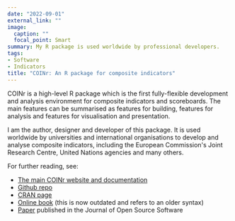 ```yaml
---
date: "2022-09-01"
external_link: ""
image:
  caption: ""
  focal_point: Smart
summary: My R package is used worldwide by professional developers.
tags:
- Software
- Indicators
title: "COINr: An R package for composite indicators"
---
```


COINr is a high-level R package which is the first fully-flexible development and analysis environment for composite indicators and scoreboards. The main features can be summarised as features for building, features for analysis and features for visualisation and presentation.

I am the author, designer and developer of this package. It is used worldwide by universities and international organisations to develop and analyse composite indicators, including the European Commission's Joint Research Centre, United Nations agencies and many others.

For further reading, see:

* [The main COINr website and documentation](https://bluefoxr.github.io/COINr/)
* [Github repo](https://github.com/bluefoxr/COINr/)
* [CRAN page](https://cran.r-project.org/package=COINr)
* [Online book](https://bluefoxr.github.io/COINrDoc/) (this is now outdated and refers to an older syntax)
* [Paper](https://doi.org/10.21105/joss.04567) published in the Journal of Open Source Software
